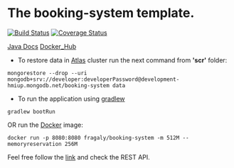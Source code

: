 # The booking-system template.

[![Build Status](https://travis-ci.com/fragaLY/booking-system.svg?branch=master)](https://travis-ci.com/fragaLY/booking-system) 
[![Coverage Status](https://coveralls.io/repos/github/fragaLY/booking-system/badge.svg?branch=master)](https://coveralls.io/github/fragaLY/booking-system?branch=master)

[Java Docs](https://fragaly.github.io/booking-system/)
[Docker_Hub](https://hub.docker.com/r/fragaly/booking-system)

* To restore data in [Atlas](https://www.mongodb.com/cloud/atlas) cluster run the next command from <b>'scr'</b> folder:
```
mongorestore --drop --uri mongodb+srv://developer:developerPassword@development-hmiup.mongodb.net/booking-system data
```

* To run the application using [gradlew](https://docs.gradle.org/current/userguide/gradle_wrapper.html) 
```
gradlew bootRun
``` 
OR run the [Docker](https://www.docker.com/resources/what-container) image:
```
docker run -p 8080:8080 fragaly/booking-system -m 512M --memoryreservation 256M
```
Feel free follow the [link](localhost:8080 "Application Homepage") and check the REST API.
